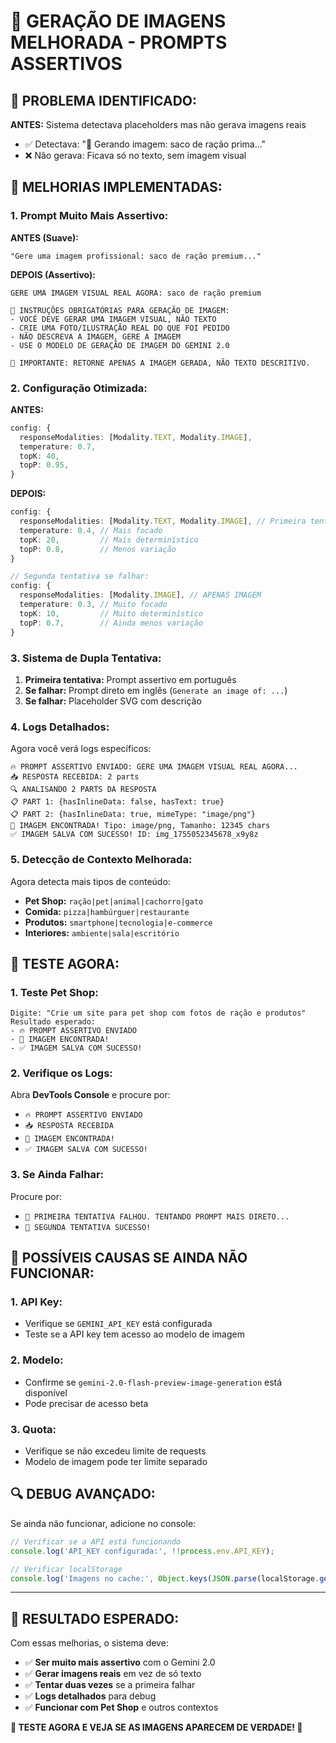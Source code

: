 # 🎯 GERAÇÃO DE IMAGENS MELHORADA - PROMPTS ASSERTIVOS

## 🚨 **PROBLEMA IDENTIFICADO:**

**ANTES:** Sistema detectava placeholders mas não gerava imagens reais
- ✅ Detectava: "🎨 Gerando imagem: saco de ração prima..."
- ❌ Não gerava: Ficava só no texto, sem imagem visual

## 🔧 **MELHORIAS IMPLEMENTADAS:**

### **1. Prompt Muito Mais Assertivo:**

**ANTES (Suave):**
```
"Gere uma imagem profissional: saco de ração premium..."
```

**DEPOIS (Assertivo):**
```
GERE UMA IMAGEM VISUAL REAL AGORA: saco de ração premium

🎨 INSTRUÇÕES OBRIGATÓRIAS PARA GERAÇÃO DE IMAGEM:
- VOCÊ DEVE GERAR UMA IMAGEM VISUAL, NÃO TEXTO
- CRIE UMA FOTO/ILUSTRAÇÃO REAL DO QUE FOI PEDIDO
- NÃO DESCREVA A IMAGEM, GERE A IMAGEM
- USE O MODELO DE GERAÇÃO DE IMAGEM DO GEMINI 2.0

🚨 IMPORTANTE: RETORNE APENAS A IMAGEM GERADA, NÃO TEXTO DESCRITIVO.
```

### **2. Configuração Otimizada:**

**ANTES:**
```typescript
config: {
  responseModalities: [Modality.TEXT, Modality.IMAGE],
  temperature: 0.7,
  topK: 40,
  topP: 0.95,
}
```

**DEPOIS:**
```typescript
config: {
  responseModalities: [Modality.TEXT, Modality.IMAGE], // Primeira tentativa
  temperature: 0.4, // Mais focado
  topK: 20,         // Mais determinístico
  topP: 0.8,        // Menos variação
}

// Segunda tentativa se falhar:
config: {
  responseModalities: [Modality.IMAGE], // APENAS IMAGEM
  temperature: 0.3, // Muito focado
  topK: 10,         // Muito determinístico
  topP: 0.7,        // Ainda menos variação
}
```

### **3. Sistema de Dupla Tentativa:**

1. **Primeira tentativa:** Prompt assertivo em português
2. **Se falhar:** Prompt direto em inglês (`Generate an image of: ...`)
3. **Se falhar:** Placeholder SVG com descrição

### **4. Logs Detalhados:**

Agora você verá logs específicos:
```
🔥 PROMPT ASSERTIVO ENVIADO: GERE UMA IMAGEM VISUAL REAL AGORA...
📥 RESPOSTA RECEBIDA: 2 parts
🔍 ANALISANDO 2 PARTS DA RESPOSTA
📋 PART 1: {hasInlineData: false, hasText: true}
📋 PART 2: {hasInlineData: true, mimeType: "image/png"}
🎉 IMAGEM ENCONTRADA! Tipo: image/png, Tamanho: 12345 chars
✅ IMAGEM SALVA COM SUCESSO! ID: img_1755052345678_x9y8z
```

### **5. Detecção de Contexto Melhorada:**

Agora detecta mais tipos de conteúdo:
- **Pet Shop:** `ração|pet|animal|cachorro|gato`
- **Comida:** `pizza|hambúrguer|restaurante`
- **Produtos:** `smartphone|tecnologia|e-commerce`
- **Interiores:** `ambiente|sala|escritório`

## 🧪 **TESTE AGORA:**

### **1. Teste Pet Shop:**
```
Digite: "Crie um site para pet shop com fotos de ração e produtos"
Resultado esperado:
- 🔥 PROMPT ASSERTIVO ENVIADO
- 🎉 IMAGEM ENCONTRADA! 
- ✅ IMAGEM SALVA COM SUCESSO!
```

### **2. Verifique os Logs:**
Abra **DevTools Console** e procure por:
- `🔥 PROMPT ASSERTIVO ENVIADO`
- `📥 RESPOSTA RECEBIDA`
- `🎉 IMAGEM ENCONTRADA!`
- `✅ IMAGEM SALVA COM SUCESSO!`

### **3. Se Ainda Falhar:**
Procure por:
- `🔄 PRIMEIRA TENTATIVA FALHOU. TENTANDO PROMPT MAIS DIRETO...`
- `🎉 SEGUNDA TENTATIVA SUCESSO!`

## 🎯 **POSSÍVEIS CAUSAS SE AINDA NÃO FUNCIONAR:**

### **1. API Key:**
- Verifique se `GEMINI_API_KEY` está configurada
- Teste se a API key tem acesso ao modelo de imagem

### **2. Modelo:**
- Confirme se `gemini-2.0-flash-preview-image-generation` está disponível
- Pode precisar de acesso beta

### **3. Quota:**
- Verifique se não excedeu limite de requests
- Modelo de imagem pode ter limite separado

## 🔍 **DEBUG AVANÇADO:**

Se ainda não funcionar, adicione no console:
```javascript
// Verificar se a API está funcionando
console.log('API_KEY configurada:', !!process.env.API_KEY);

// Verificar localStorage
console.log('Imagens no cache:', Object.keys(JSON.parse(localStorage.getItem('ai-generated-images') || '{}')));
```

---

## 🎉 **RESULTADO ESPERADO:**

Com essas melhorias, o sistema deve:
- ✅ **Ser muito mais assertivo** com o Gemini 2.0
- ✅ **Gerar imagens reais** em vez de só texto
- ✅ **Tentar duas vezes** se a primeira falhar
- ✅ **Logs detalhados** para debug
- ✅ **Funcionar com Pet Shop** e outros contextos

**🚀 TESTE AGORA E VEJA SE AS IMAGENS APARECEM DE VERDADE! 🎯**